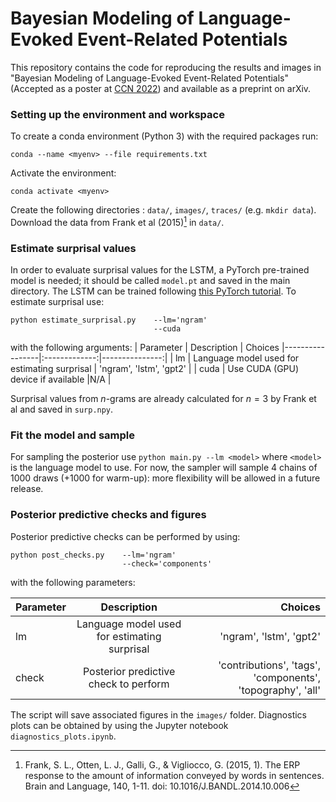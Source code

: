  # Bayesian Modeling of Language-Evoked Event-Related Potentials
This repository contains the code for reproducing the results and images in "Bayesian Modeling of Language-Evoked Event-Related Potentials" (Accepted as a poster at [CCN 2022](https://2022.ccneuro.org/index.php)) and available as a preprint on arXiv.

### Setting up the environment and workspace
To create a conda environment (Python 3) with the required packages run:

`conda --name <myenv> --file requirements.txt`

Activate the environment:

`conda activate <myenv>`

Create  the following directories : `data/`, `images/`, `traces/` (e.g. `mkdir data`). Download the data from Frank et al (2015)[^fn] in `data/`.
[^fn]: Frank, S. L., Otten, L. J., Galli, G., & Vigliocco, G. (2015, 1). The ERP response to the amount of information conveyed by words in sentences. Brain and Language, 140, 1-11. doi: 10.1016/J.BANDL.2014.10.006

### Estimate surprisal values
In order to evaluate surprisal values for the LSTM, a PyTorch pre-trained model is needed; it should be called `model.pt` and saved in the main directory. The LSTM can be trained following [this PyTorch tutorial](https://github.com/pytorch/examples/tree/main/word_language_model). 
To estimate surprisal use:

```
python estimate_surprisal.py    --lm='ngram'
                                --cuda
``` 


with the following arguments:
| Parameter | Description  | Choices
|-----------------|:-------------:|---------------:|
| lm | Language model used for estimating surprisal  | 'ngram', 'lstm', 'gpt2'    |
| cuda     | Use CUDA (GPU) device if available |N/A |

Surprisal values from $n$-grams are already calculated for $n=3$ by Frank et al and saved in `surp.npy`.
### Fit the model and sample
For sampling the posterior use `python main.py --lm <model>` where `<model>` is the language model to use. For now, the sampler will sample 4 chains of 1000 draws (+1000 for warm-up): more flexibility will be allowed in a future release.

### Posterior predictive checks and figures 
Posterior predictive checks can be performed by using:
```
python post_checks.py    --lm='ngram'
                         --check='components'
```   
with the following parameters:

| Parameter | Description  | Choices
|-----------------|:-------------:|---------------:|
| lm | Language model used for estimating surprisal  | 'ngram', 'lstm', 'gpt2'    |
| check     | Posterior predictive check to perform |'contributions', 'tags', 'components', 'topography', 'all'|


The script will save associated figures in the `images/` folder. Diagnostics plots can be obtained by using the Jupyter notebook `diagnostics_plots.ipynb`.
